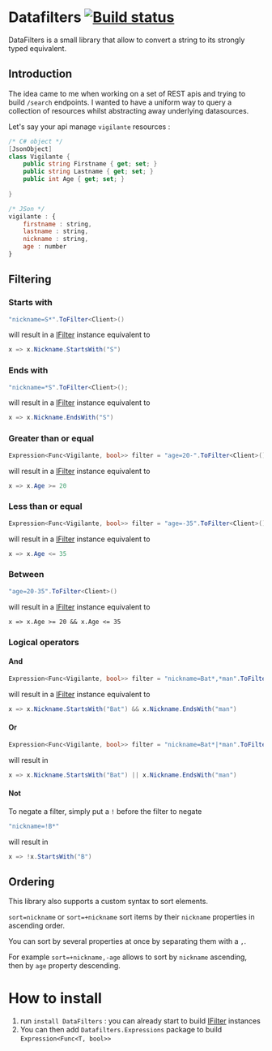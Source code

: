 # Datafilters [![Build status](https://candoumbe.visualstudio.com/DataFilters/_apis/build/status/Filters-CI%20(master))](https://candoumbe.visualstudio.com/DataFilters/_build/latest?definitionId=16)


DataFilters is a small library that allow to convert a string to its strongly typed equivalent.

## Introduction
The idea came to me when working on a set of REST apis and trying to build `/search` endpoints.
I wanted to have a uniform way to query a collection of resources whilst abstracting away underlying datasources.



Let's say your api manage `vigilante` resources :
```c#
/* C# object */
[JsonObject]
class Vigilante {
    public string Firstname { get; set; }
    public string Lastname { get; set; }
    public int Age { get; set; }
    
}
```

```javascript
/* JSon */
vigilante : {
    firstname : string,
    lastname : string,
    nickname : string,
    age : number
}
```

## Filtering
### Starts with
```c#
"nickname=S*".ToFilter<Client>()
```
will result in a [IFilter](/src/DataFilters/IFilter.cs) instance equivalent to
```c#
x => x.Nickname.StartsWith("S")
```

### Ends with
```c#
"nickname=*S".ToFilter<Client>();
```
will result in a [IFilter](/src/DataFilters/IFilter.cs) instance equivalent to
```c#
x => x.Nickname.EndsWith("S")
```

### Greater than or equal
```c#
Expression<Func<Vigilante, bool>> filter = "age=20-".ToFilter<Client>();
```
will result in a [IFilter](./src/DataFilters/IFilter.cs) instance equivalent to
```c#
x => x.Age >= 20
```

### Less than or equal
```c#
Expression<Func<Vigilante, bool>> filter = "age=-35".ToFilter<Client>();
```
will result in a [IFilter](./src/DataFilters/IFilter.cs) instance equivalent to
```c#
x => x.Age <= 35
```

### Between
```c#
"age=20-35".ToFilter<Client>() 
```
will result in a [IFilter](./src/DataFilters/IFilter.cs) instance equivalent to
```
x => x.Age >= 20 && x.Age <= 35
```

### Logical operators
#### And
```c#
Expression<Func<Vigilante, bool>> filter = "nickname=Bat*,*man".ToFilter<Client>();
```
will result in a [IFilter](./src/DataFilters/IFilter.cs) instance equivalent to
```c#
x => x.Nickname.StartsWith("Bat") && x.Nickname.EndsWith("man")
```
#### Or
```c#
Expression<Func<Vigilante, bool>> filter = "nickname=Bat*|*man".ToFilter<Client>();
```
will result in 
```c#
x => x.Nickname.StartsWith("Bat") || x.Nickname.EndsWith("man")
```
#### Not
To negate a filter, simply put a `!` before the filter to negate
```c#
"nickname=!B*"
```
will result in
```c#
x => !x.StartsWith("B")
```

## Ordering
This library also supports a custom syntax to sort elements.

`sort=nickname` or `sort=+nickname` sort items by their `nickname` properties in ascending 
order.

You can sort by several properties at once by separating them with a `,`.

For example `sort=+nickname,-age` allows to sort by `nickname` ascending, then by `age` property descending. 

# How to install

1. run `install DataFilters` : you can already start to build [IFilter](./src/DataFilters/IFilter.cs) instances
2. You can then add `Datafilters.Expressions` package to build `Expression<Func<T, bool>>`


